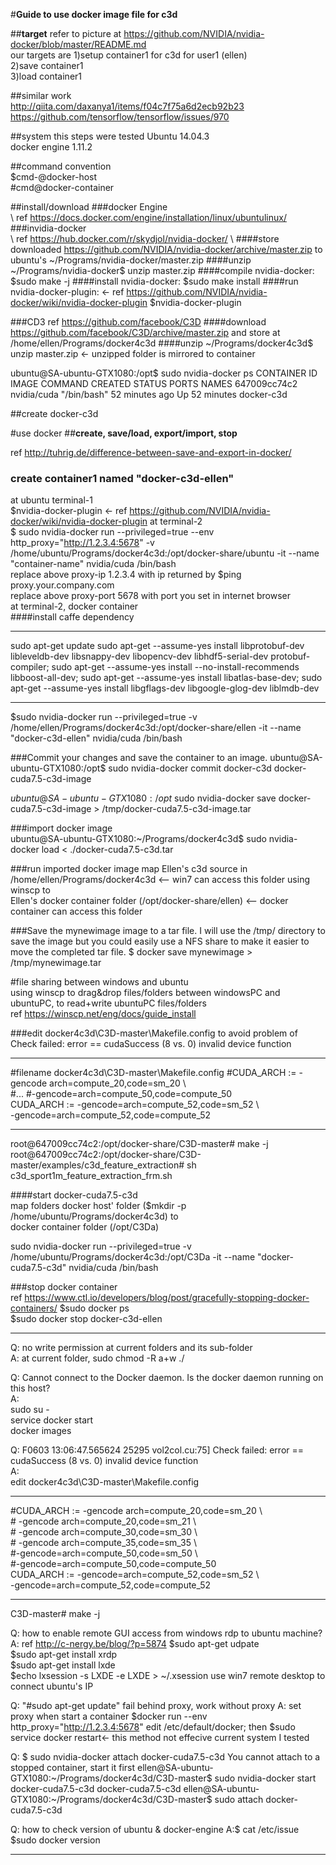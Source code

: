 #**Guide to use docker image file for c3d**

##**target**
refer to picture at https://github.com/NVIDIA/nvidia-docker/blob/master/README.md  
our targets are
1)setup container1 for c3d for user1 (ellen)  
2)save container1  
3)load container1  

##similar work  
  http://qiita.com/daxanya1/items/f04c7f75a6d2ecb92b23  
  https://github.com/tensorflow/tensorflow/issues/970  
  
##system this steps were tested
Ubuntu 14.04.3  
docker engine 1.11.2 

##command convention  
$cmd-@docker-host  
\#cmd@docker-container

##install/download
###docker Engine  
\    ref https://docs.docker.com/engine/installation/linux/ubuntulinux/
###invidia-docker  
\    ref https://hub.docker.com/r/skydjol/nvidia-docker/
\    ####store downloaded https://github.com/NVIDIA/nvidia-docker/archive/master.zip to ubuntu's  ~/Programs/nvidia-docker/master.zip 
    ####unzip 
       ~/Programs/nvidia-docker$ unzip master.zip
    ####compile nvidia-docker: 
       $sudo make -j
    ####install nvidia-docker: 
       $sudo make install
    ####run nvidia-docker-plugin:  <- ref https://github.com/NVIDIA/nvidia-docker/wiki/nvidia-docker-plugin
       $nvidia-docker-plugin 
    
###CD3
ref https://github.com/facebook/C3D
    ####download https://github.com/facebook/C3D/archive/master.zip and store at /home/ellen/Programs/docker4c3d
    ####unzip
       ~/Programs/docker4c3d$ unzip master.zip <- unzipped folder is mirrored to container

ubuntu@SA-ubuntu-GTX1080:/opt$ sudo nvidia-docker ps
CONTAINER ID        IMAGE               COMMAND             CREATED             STATUS              PORTS               NAMES
647009cc74c2        nvidia/cuda         "/bin/bash"         52 minutes ago      Up 52 minutes                           docker-c3d

##create docker-c3d

#use docker
##**create, save/load, export/import, stop**

ref http://tuhrig.de/difference-between-save-and-export-in-docker/  
### create container1 named "docker-c3d-ellen"
at ubuntu terminal-1    
  $nvidia-docker-plugin <- ref https://github.com/NVIDIA/nvidia-docker/wiki/nvidia-docker-plugin
at terminal-2  
  $ sudo nvidia-docker run --privileged=true --env http_proxy="http://1.2.3.4:5678" -v /home/ubuntu/Programs/docker4c3d:/opt/docker-share/ubuntu -it --name "container-name" nvidia/cuda /bin/bash  
  replace above proxy-ip 1.2.3.4 with ip returned by $ping proxy.your.company.com  
  replace above proxy-port 5678 with port you set in internet browser  
at terminal-2, docker container  
####install caffe dependency
***
sudo apt-get update
sudo apt-get --assume-yes install libprotobuf-dev libleveldb-dev libsnappy-dev libopencv-dev libhdf5-serial-dev protobuf-compiler; sudo apt-get --assume-yes install --no-install-recommends libboost-all-dev; sudo apt-get --assume-yes install libatlas-base-dev; sudo apt-get --assume-yes install libgflags-dev libgoogle-glog-dev liblmdb-dev  
***


  $sudo nvidia-docker run --privileged=true -v /home/ellen/Programs/docker4c3d:/opt/docker-share/ellen -it --name "docker-c3d-ellen" nvidia/cuda /bin/bash
  
###Commit your changes and save the container to an image.
ubuntu@SA-ubuntu-GTX1080:/opt$ sudo nvidia-docker commit docker-c3d docker-cuda7.5-c3d-image

$ubuntu@SA-ubuntu-GTX1080:/opt$ sudo nvidia-docker save docker-cuda7.5-c3d-image > /tmp/docker-cuda7.5-c3d-image.tar

###import docker image  
ubuntu@SA-ubuntu-GTX1080:~/Programs/docker4c3d$ sudo nvidia-docker load < ./docker-cuda7.5-c3d.tar

###run imported docker image
   map Ellen's c3d source in /home/ellen/Programs/docker4c3d <-- win7 can access this folder using winscp
   to  
   Ellen's docker container folder (/opt/docker-share/ellen) <-- docker container can access this folder  


###Save the mynewimage image to a tar file. 
I will use the /tmp/ directory to save the image but you could easily use a NFS share to make it easier to move the completed tar file.
$ docker save mynewimage > /tmp/mynewimage.tar

#file sharing between windows and ubuntu  
using winscp to drag&drop files/folders between windowsPC and ubuntuPC, to read+write ubuntuPC files/folders  
ref https://winscp.net/eng/docs/guide_install

###edit docker4c3d\C3D-master\Makefile.config
to avoid problem of Check failed: error == cudaSuccess (8 vs. 0)  invalid device function

***  
\#filename docker4c3d\C3D-master\Makefile.config
\#CUDA_ARCH := -gencode arch=compute_20,code=sm_20 \\  
\#\...
		\#-gencode=arch=compute_50,code=compute_50   
CUDA_ARCH := -gencode=arch=compute_52,code=sm_52  \\  
-gencode=arch=compute_52,code=compute_52
***  
root@647009cc74c2:/opt/docker-share/C3D-master# make -j  
root@647009cc74c2:/opt/docker-share/C3D-master/examples/c3d_feature_extraction# sh c3d_sport1m_feature_extraction_frm.sh

####start docker-cuda7.5-c3d  
   map folders 
   docker host' folder ($mkdir -p /home/ubuntu/Programs/docker4c3d) 
   to  
   docker container folder (/opt/C3Da)

sudo nvidia-docker run --privileged=true -v /home/ubuntu/Programs/docker4c3d:/opt/C3Da -it --name "docker-cuda7.5-c3d" nvidia/cuda /bin/bash

###stop docker container  
ref https://www.ctl.io/developers/blog/post/gracefully-stopping-docker-containers/
$sudo docker ps  
$sudo docker stop docker-c3d-ellen  

-----------------
Q: no write permission at current folders and its sub-folder  
A: at current folder, sudo chmod -R a+w ./  

Q: Cannot connect to the Docker daemon. Is the docker daemon running on this host?  
A:  
sudo su -  
service docker start  
docker images

Q: F0603 13:06:47.565624 25295 vol2col.cu:75] Check failed: error == cudaSuccess (8 vs. 0)  invalid device function  
A:   
edit docker4c3d\C3D-master\Makefile.config
***
\#CUDA_ARCH := -gencode arch=compute_20,code=sm_20 \\  
\#		-gencode arch=compute_20,code=sm_21 \\  
\#		-gencode arch=compute_30,code=sm_30 \\  
\#		-gencode arch=compute_35,code=sm_35 \\  
		\#-gencode=arch=compute_50,code=sm_50  \\  
		\#-gencode=arch=compute_50,code=compute_50   
CUDA_ARCH := -gencode=arch=compute_52,code=sm_52  \\  
-gencode=arch=compute_52,code=compute_52
***

C3D-master# make -j

Q: how to enable remote GUI access from windows rdp to ubuntu machine?
A: ref http://c-nergy.be/blog/?p=5874 
   $sudo apt-get udpate  
   $sudo apt-get install xrdp  
   $sudo apt-get install lxde  
   $echo lxsession -s LXDE -e LXDE > ~/.xsession 
   use win7 remote desktop to connect ubuntu's IP  

Q: "\#sudo apt-get update" fail behind proxy, work without proxy
A: set proxy when start a container $docker run --env http_proxy="http://1.2.3.4:5678" 
edit /etc/default/docker; then $sudo service docker restart<- this method not effecive current system I tested

Q: 
$ sudo nvidia-docker attach docker-cuda7.5-c3d
You cannot attach to a stopped container, start it first
ellen@SA-ubuntu-GTX1080:~/Programs/docker4c3d/C3D-master$ sudo nvidia-docker start docker-cuda7.5-c3d
docker-cuda7.5-c3d
ellen@SA-ubuntu-GTX1080:~/Programs/docker4c3d/C3D-master$ sudo attach docker-cuda7.5-c3d

Q: how to check version of ubuntu & docker-engine
A:$ cat /etc/issue
  $sudo docker version

---------------

